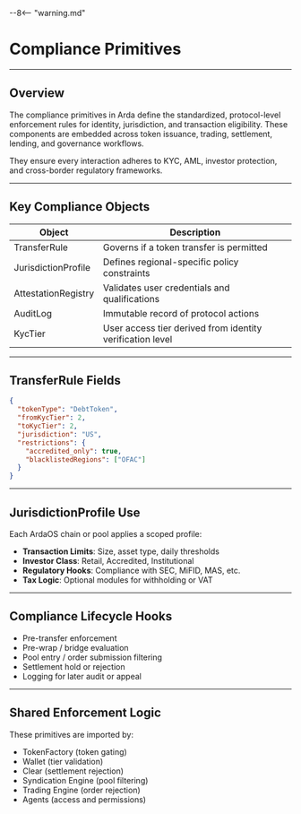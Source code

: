 --8<-- "warning.md"
# Compliance Primitives

---

## Overview

The compliance primitives in Arda define the standardized, protocol-level enforcement rules for identity, jurisdiction, and transaction eligibility. These components are embedded across token issuance, trading, settlement, lending, and governance workflows.

They ensure every interaction adheres to KYC, AML, investor protection, and cross-border regulatory frameworks.

---

## Key Compliance Objects

| Object | Description |
|--------|-------------|
| TransferRule | Governs if a token transfer is permitted |
| JurisdictionProfile | Defines regional-specific policy constraints |
| AttestationRegistry | Validates user credentials and qualifications |
| AuditLog | Immutable record of protocol actions |
| KycTier | User access tier derived from identity verification level |

---

## TransferRule Fields

```json
{
  "tokenType": "DebtToken",
  "fromKycTier": 2,
  "toKycTier": 2,
  "jurisdiction": "US",
  "restrictions": {
    "accredited_only": true,
    "blacklistedRegions": ["OFAC"]
  }
}
```

---

## JurisdictionProfile Use

Each ArdaOS chain or pool applies a scoped profile:

- **Transaction Limits**: Size, asset type, daily thresholds
- **Investor Class**: Retail, Accredited, Institutional
- **Regulatory Hooks**: Compliance with SEC, MiFID, MAS, etc.
- **Tax Logic**: Optional modules for withholding or VAT

---

## Compliance Lifecycle Hooks

- Pre-transfer enforcement
- Pre-wrap / bridge evaluation
- Pool entry / order submission filtering
- Settlement hold or rejection
- Logging for later audit or appeal

---

## Shared Enforcement Logic

These primitives are imported by:

- TokenFactory (token gating)
- Wallet (tier validation)
- Clear (settlement rejection)
- Syndication Engine (pool filtering)
- Trading Engine (order rejection)
- Agents (access and permissions)
